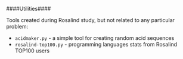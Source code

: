 ####Utilities####

Tools created during Rosalind study, but not related to any particular problem:
* `acidmaker.py` - a simple tool for creating random acid sequences
* `rosalind-top100.py` - programming languages stats from Rosalind TOP100 users

